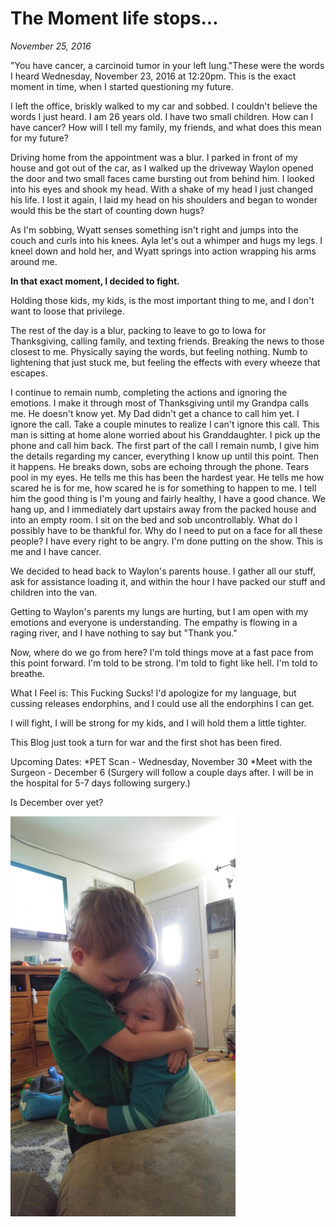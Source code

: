 # The Moment life stops...

_November 25, 2016_

"You have cancer, a carcinoid tumor in your left lung."These were the words I heard Wednesday, November 23, 2016 at 12:20pm.  This is the exact moment in time, when I started questioning my future.

I left the office, briskly walked to my car and sobbed.  I couldn't believe the words I just heard. I am 26 years old. I have two small children.  How can I have cancer? How will I tell my family, my friends, and what does this mean for my future?

Driving home from the appointment was a blur.  I parked in front of my house and got out of the car, as I walked up the driveway Waylon opened the door and two small faces came bursting out from behind him.  I looked into his eyes and shook my head.  With a shake of my head I just changed his life.  I lost it again, I laid my head on his shoulders and began to wonder would this be the start of counting down hugs?

As I'm sobbing, Wyatt senses something isn't right and jumps into the couch and curls into his knees.  Ayla let's out a whimper and hugs my legs.  I kneel down and hold her, and Wyatt springs into action wrapping his arms around me.

**In that exact moment, I decided to fight.**

Holding those kids, my kids, is the most important thing to me, and I don't want to loose that privilege.

The rest of the day is a blur, packing to leave to go to Iowa for Thanksgiving, calling family, and texting friends.  Breaking the news to those closest to me.  Physically saying the words, but feeling nothing.  Numb to lightening that just stuck me, but feeling the effects with every wheeze that escapes.

I continue to remain numb, completing the actions and ignoring the emotions.  I make it through most of Thanksgiving until my Grandpa calls me.  He doesn't know yet. My Dad didn't get a chance to call him yet.  I ignore the call.  Take a couple minutes to realize I can't ignore this call.  This man is sitting at home alone worried about his Granddaughter.  I pick up the phone and call him back.  The first part of the call I remain numb, I give him the details regarding my cancer, everything I know up until this point. Then it happens.  He breaks down, sobs are echoing through the phone. Tears pool in my eyes. He tells me this has been the hardest year.  He tells me how scared he is for me, how scared he is for something to happen to me.  I tell him the good thing is I'm young and fairly healthy, I have a good chance.  We hang up, and I immediately dart upstairs away from the packed house and into an empty room.  I sit on the bed and sob uncontrollably.  What do I possibly have to be thankful for.  Why do I need to put on a face for all these people?  I have every right to be angry.  I'm done putting on the show. This is me and I have cancer.

We decided to head back to Waylon's parents house. I gather all our stuff, ask for assistance loading it, and within the hour I have packed our stuff and children into the van. 

Getting to Waylon's parents my lungs are hurting, but I am open with my emotions and everyone is understanding.  The empathy is flowing in a raging river, and I have nothing to say but "Thank you."

Now, where do we go from here?  I'm told things move at a fast pace from this point forward.  I'm told to be strong.  I'm told to fight like hell.  I'm told to breathe.

What I Feel is: This Fucking Sucks!   I'd apologize for my language, but cussing releases endorphins, and I could use all the endorphins I can get.

I will fight, I will be strong for my kids, and I will hold them a little tighter.

This Blog just took a turn for war and the first shot has been fired.

Upcoming Dates:
*PET Scan - Wednesday, November 30
*Meet with the Surgeon - December 6
(Surgery will follow a couple days after. I will be in the hospital for 5-7 days following surgery.)

Is December over yet?

![hug](/static/img/blog/11-18-16.jpg)